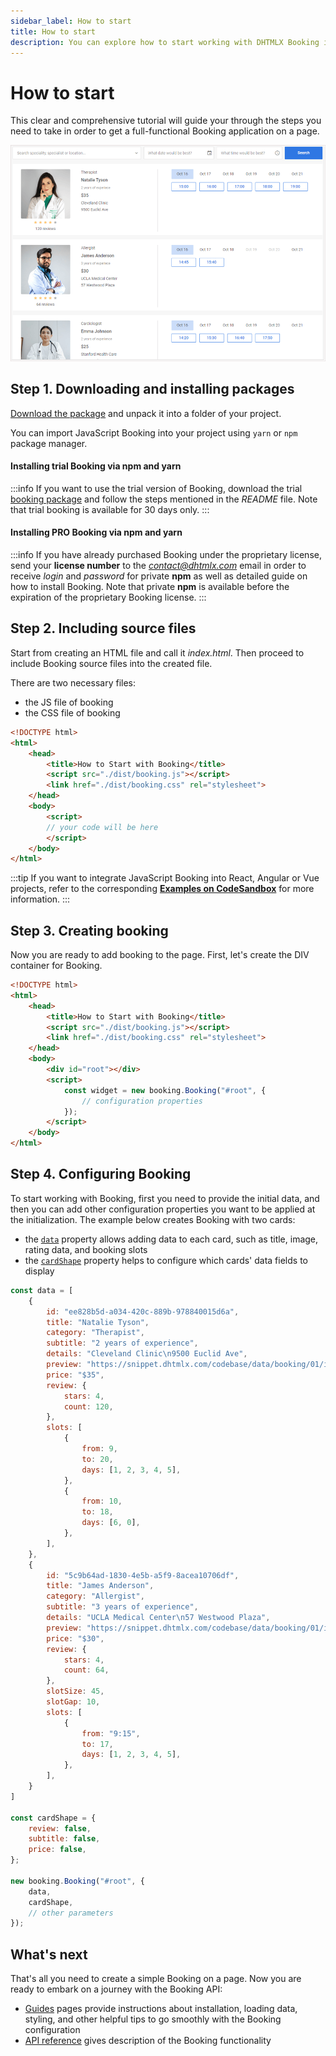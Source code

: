 ```yaml
---
sidebar_label: How to start
title: How to start
description: You can explore how to start working with DHTMLX Booking in the documentation of the DHTMLX JavaScript Booking library. Browse developer guides and API reference, try out code examples and live demos, and download a free 30-day evaluation version of DHTMLX Booking.
---
```


# How to start

This clear and comprehensive tutorial will guide your through the steps you need to take in order to get a full-functional Booking application on a page.

![main](assets/main.png)

## Step 1. Downloading and installing packages

[Download the package](https://dhtmlx.com/docs/products/dhtmlxbooking/download.shtml) and unpack it into a folder of your project.

You can import JavaScript Booking into your project using `yarn` or `npm` package manager.

#### Installing trial Booking via npm and yarn

:::info
If you want to use the trial version of Booking, download the trial [booking package](https://dhtmlx.com/docs/products/dhtmlxbooking/download.shtml) and follow the steps mentioned in the *README* file. Note that trial booking is available for 30 days only.
:::

#### Installing PRO Booking via npm and yarn

:::info
If you have already purchased Booking under the proprietary license, send your **license number** to the *contact@dhtmlx.com* email in order to receive *login* and *password* for private **npm** as well as detailed guide on how to install Booking. Note that private **npm** is available before the expiration of the proprietary Booking license.
:::

## Step 2. Including source files

Start from creating an HTML file and call it *index.html*. Then proceed to include Booking source files into the created file.

There are two necessary files:

- the JS file of booking
- the CSS file of booking

~~~html {5-6} title="index.html"
<!DOCTYPE html>
<html>
    <head>
        <title>How to Start with Booking</title>
        <script src="./dist/booking.js"></script>   
        <link href="./dist/booking.css" rel="stylesheet">
    </head>
    <body>
        <script>
        // your code will be here
        </script>
    </body>
</html>
~~~

:::tip
If you want to integrate JavaScript Booking into React, Angular or Vue projects, refer to the corresponding [**Examples on CodeSandbox**](https://codesandbox.io/u/DHTMLX) for more information.
:::

## Step 3. Creating booking

Now you are ready to add booking to the page. First, let's create the DIV container for Booking. 

~~~html {} title="index.html"
<!DOCTYPE html>
<html>
    <head>
        <title>How to Start with Booking</title>
        <script src="./dist/booking.js"></script>   
        <link href="./dist/booking.css" rel="stylesheet">  
    </head>
    <body>
        <div id="root"></div>
        <script>
            const widget = new booking.Booking("#root", {
                // configuration properties
            });
        </script>
    </body>
</html>
~~~

## Step 4. Configuring Booking

To start working with Booking, first you need to provide the initial data, and then you can add other configuration properties you want to be applied at the initialization. The example below creates Booking with two cards:
- the [`data`](/api/config/booking-data) property allows adding data to each card, such as title, image, rating data, and booking slots
- the [`cardShape`](/api/config/booking-cardshape) property helps to configure which cards' data fields to display 

~~~jsx
const data = [
	{
        id: "ee828b5d-a034-420c-889b-978840015d6a",
        title: "Natalie Tyson",
        category: "Therapist",
        subtitle: "2 years of experience",
        details: "Cleveland Clinic\n9500 Euclid Ave",
        preview: "https://snippet.dhtmlx.com/codebase/data/booking/01/img/01.jpg",
        price: "$35",
        review: {
            stars: 4,
            count: 120,
        },
        slots: [
            {
                from: 9,
                to: 20,
                days: [1, 2, 3, 4, 5],
            },
            {
                from: 10,
                to: 18,
                days: [6, 0],
            },
        ],
    },
    {
        id: "5c9b64ad-1830-4e5b-a5f9-8acea10706df",
        title: "James Anderson",
        category: "Allergist",
        subtitle: "3 years of experience",
        details: "UCLA Medical Center\n57 Westwood Plaza",
        preview: "https://snippet.dhtmlx.com/codebase/data/booking/01/img/11.jpg",
        price: "$30",
        review: {
            stars: 4,
            count: 64,
        },
        slotSize: 45,
        slotGap: 10,
        slots: [
            {
                from: "9:15",
                to: 17,
                days: [1, 2, 3, 4, 5],
            },
        ],
    }
]

const cardShape = {
	review: false,
	subtitle: false,
	price: false,
};

new booking.Booking("#root", {
	data,
	cardShape,
	// other parameters
});
~~~

## What's next

That's all you need to create a simple Booking on a page. Now you are ready to embark on a journey with the Booking API:

- [Guides](/category/guides) pages provide instructions about installation, loading data, styling, and other helpful tips to go smoothly with the Booking configuration
- [API reference](/api/overview/booking-api-overview) gives description of the Booking functionality
